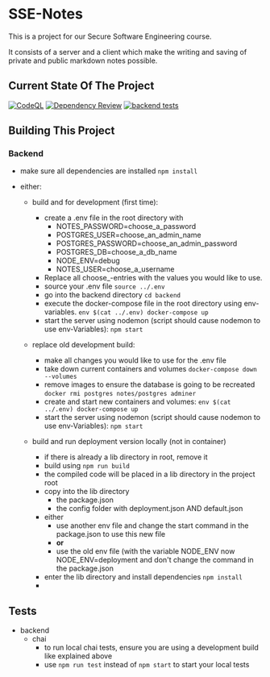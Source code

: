 # SSE-Notes

This is a project for our Secure Software Engineering course.

It consists of a server and a client which make the writing and saving of private and public markdown notes possible.

## Current State Of The Project
[![CodeQL](https://github.com/BranAndSceolan/SSE-Notes/actions/workflows/codeql-analysis.yml/badge.svg)](https://github.com/BranAndSceolan/SSE-Notes/actions/workflows/codeql-analysis.yml)
[![Dependency Review](https://github.com/BranAndSceolan/SSE-Notes/actions/workflows/dependency-review.yml/badge.svg)](https://github.com/BranAndSceolan/SSE-Notes/actions/workflows/dependency-review.yml)
[![backend tests](https://github.com/BranAndSceolan/SSE-Notes/actions/workflows/backend-test.yml/badge.svg)](https://github.com/BranAndSceolan/SSE-Notes/actions/workflows/backend-test.yml)

## Building This Project

### Backend
* make sure all dependencies are installed ``npm install``
* either:

  * build and for development (first time):
    * create a .env file in the root directory with
      * NOTES_PASSWORD=choose_a_password
      * POSTGRES_USER=choose_an_admin_name
      * POSTGRES_PASSWORD=choose_an_admin_password
      * POSTGRES_DB=choose_a_db_name
      * NODE_ENV=debug
      * NOTES_USER=choose_a_username
    * Replace all choose_-entries with the values you would like to use.
    * source your .env file  ``source ../.env``
    * go into the backend directory ``cd backend``
    * execute the docker-compose file in the root directory using env-variables. ``env $(cat ../.env) docker-compose up``
    * start the server using nodemon (script should cause nodemon to use env-Variables): ``npm start``

  * replace old development build:
    * make all changes you would like to use for the .env file
    * take down current containers and volumes ``docker-compose down --volumes``
    * remove images to ensure the database is going to be recreated ``docker rmi postgres notes/postgres adminer``
    * create and start new containers and volumes: ``env $(cat ../.env) docker-compose up``
    * start the server using nodemon (script should cause nodemon to use env-Variables): ``npm start``

  * build and run deployment version locally (not in container)
    * if there is already a lib directory in root, remove it
    * build using ``npm run build``
    * the compiled code will be placed in a lib directory in the project root
    * copy into the lib directory
      * the package.json
      * the config folder with deployment.json AND default.json
    * either 
      - use another env file and change the start command in the package.json to use this new file
      - **or**
      - use the old env file (with the variable NODE_ENV now NODE_ENV=deployment and don't change the command in the package.json
    * enter the lib directory and install dependencies ``npm install``
    * 

## Tests
  * backend
    * chai
      * to run local chai tests, ensure you are using a development build like explained above
      * use ``npm run test`` instead of ``npm start`` to start your local tests